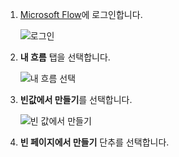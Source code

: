 1. [Microsoft Flow](https://flow.microsoft.com)에 로그인합니다.
   
    ![로그인](media/modern-approvals/sign-in.png)
2. **내 흐름** 탭을 선택합니다.
   
    ![내 흐름 선택](media/modern-approvals/select-my-flows.png)
3. **빈값에서 만들기**를 선택합니다.
   
    ![빈 값에서 만들기](media/modern-approvals/blank-template.png)

4. **빈 페이지에서 만들기** 단추를 선택합니다.

